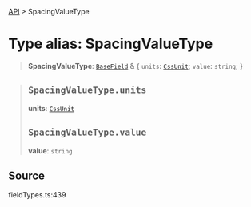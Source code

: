 [API](../index.md) > SpacingValueType

# Type alias: SpacingValueType

> **SpacingValueType**: [`BaseField`](type-alias.BaseField.md) & \{
  `units`: [`CssUnit`](type-alias.CssUnit.md);
  `value`: `string`;
 }

> ## `SpacingValueType.units`
>
> **units**: [`CssUnit`](type-alias.CssUnit.md)
>
> ## `SpacingValueType.value`
>
> **value**: `string`
>
>

## Source

fieldTypes.ts:439
